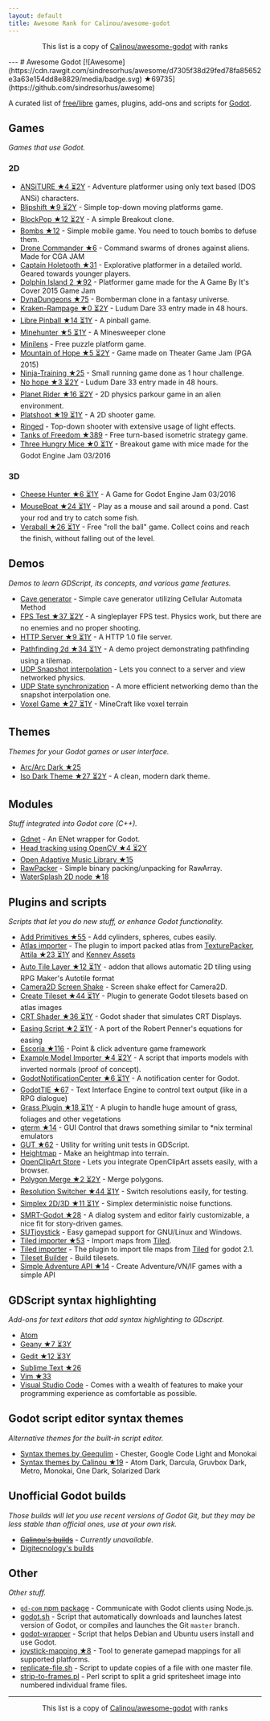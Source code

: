 ```yaml
---
layout: default
title: Awesome Rank for Calinou/awesome-godot
---
```


<p align="center">
	This list is a copy of <a href="https://github.com/Calinou/awesome-godot">Calinou/awesome-godot</a> with ranks
</p>
---
# Awesome Godot [![Awesome](https://cdn.rawgit.com/sindresorhus/awesome/d7305f38d29fed78fa85652e3a63e154dd8e8829/media/badge.svg) ★69735](https://github.com/sindresorhus/awesome)

A curated list of [free/libre](https://gnu.org/philosophy/free-sw.html) games, plugins, add-ons and scripts for [Godot](https://godotengine.org).

## Games

*Games that use Godot.*

### 2D

- [ANSiTURE ★4 ⏳2Y](https://github.com/w84death/ansiture) -  Adventure platformer using only text based (DOS ANSi) characters.
- [Blipshift ★9 ⏳2Y](https://github.com/wardsky/blipshift) - Simple top-down moving platforms game.
- [BlockPop ★12 ⏳2Y](https://github.com/vnen/blockpop) - A simple Breakout clone.
- [Bombs ★12](https://github.com/randyyaj/Bombs) - Simple mobile game. You need to touch bombs to defuse them.
- [Drone Commander ★6](https://github.com/securas/Drone_Commander) - Command swarms of drones against aliens. Made for CGA JAM
- [Captain Holetooth ★31](https://github.com/Hirnbix/captain-holetooth) - Explorative platformer in a detailed world. Geared towards younger players.
- [Dolphin Island 2 ★92](https://github.com/janmarcano/Dolphin-Island-2) - Platformer game made for the A Game By It's Cover 2015 Game Jam
- [DynaDungeons ★75](https://github.com/akien-mga/dynadungeons) - Bomberman clone in a fantasy universe.
- [Kraken-Rampage ★0 ⏳2Y](https://github.com/randyyaj/Kraken-Rampage) - Ludum Dare 33 entry made in 48 hours.
- [Libre Pinball ★14 ⏳1Y](https://github.com/Calinou/libre-pinball) - A pinball game.
- [Minehunter ★5 ⏳1Y](https://github.com/genete/Minehunter) - A Minesweeper clone
- [Minilens](http://kobuge-games.github.io/minilens/) - Free puzzle platform game.
- [Mountain of Hope ★5 ⏳2Y](https://github.com/w84death/mountain-of-hope) - Game made on Theater Game Jam (PGA 2015)
- [Ninja-Training ★25](https://github.com/KOBUGE-Games/Ninja-Training) - Small running game done as 1 hour challenge.
- [No hope ★3 ⏳2Y](https://github.com/sergicollado/no_hope_LD33) - Ludum Dare 33 entry made in 48 hours.
- [Planet Rider ★16 ⏳2Y](https://github.com/FEDE0D/Planet-Rider) - 2D physics parkour game in an alien environment.
- [Platshoot ★19 ⏳1Y](https://github.com/Calinou/platshoot) - A 2D shooter game.
- [Ringed](https://github.com/KOBUGE-Games/ringed) - Top-down shooter with extensive usage of light effects.
- [Tanks of Freedom ★389](https://github.com/w84death/Tanks-of-Freedom) - Free turn-based isometric strategy game.
- [Three Hungry Mice ★0 ⏳1Y](https://github.com/delstuff/threeHungryMice) - Breakout game with mice made for the Godot Engine Jam 03/2016

### 3D

- [Cheese Hunter ★6 ⏳1Y](https://github.com/khairul169/cheese-hunter) - A Game for Godot Engine Jam 03/2016
- [MouseBoat ★24 ⏳1Y](https://github.com/CowThing/MouseBoat) - Play as a mouse and sail around a pond. Cast your rod and try to catch some fish.
- [Veraball ★26 ⏳1Y](https://github.com/Veraball/veraball) - Free "roll the ball" game. Collect coins and reach the finish, without falling out of the level.

## Demos

*Demos to learn GDScript, its concepts, and various game features.*

- [Cave generator](https://gitlab.com/TeddyDD/Godot-Cave-Generato) - Simple cave generator utilizing Cellular Automata Method
- [FPS Test ★37 ⏳2Y](https://github.com/Calinou/fps-test) - A singleplayer FPS test. Physics work, but there are no enemies and no proper shooting.
- [HTTP Server ★9 ⏳1Y](https://github.com/KOBUGE-Games/godot-httpd) - A HTTP 1.0 file server.
- [Pathfinding 2d ★34 ⏳1Y](https://github.com/FEDE0D/godot-pathfinding2d-demo) - A demo project demonstrating pathfinding using a tilemap.
- [UDP Snapshot interpolation](https://github.com/jrimclean/godot-snapshot-interpolation-demo) - Lets you connect to a server and view networked physics.
- [UDP State synchronization](https://github.com/jrimclean/godot-state-sync-demo) - A more efficient networking demo than the snapshot interpolation one.
- [Voxel Game ★27 ⏳1Y](https://github.com/toger5/Godot-Voxel-Game-MineCraftClone) - MineCraft like voxel terrain

## Themes

*Themes for your Godot games or user interface.*

- [Arc/Arc Dark ★25](https://github.com/Geequlim/godot-themes)
- [Iso Dark Theme ★27 ⏳2Y](https://github.com/GalanCM/Iso-Themes) - A clean, modern dark theme.

## Modules

*Stuff integrated into Godot core (C++).*

- [Gdnet](https://github.com/jrimclean/gdnet) - An ENet wrapper for Godot.
- [Head tracking using OpenCV ★4 ⏳2Y](https://github.com/antarktikali/godot-opencv-gpu-perspective)
- [Open Adaptive Music Library ★15](https://github.com/oamldev/oamlGodotModule)
- [RawPacker](https://github.com/jrimclean/rawpacker) - Simple binary packing/unpacking for RawArray.
- [WaterSplash 2D node ★18](https://github.com/laverneth/WaterSplash)

## Plugins and scripts

*Scripts that let you do new stuff, or enhance Godot functionality.*

- [Add Primitives ★55](https://github.com/TheHX/add_primitives) - Add cylinders, spheres, cubes easily.
- [Atlas importer](https://github.com/Geequlim/godot-code/tree/master/addons/atlas_importer) - The plugin to import packed atlas from [TexturePacker](https://www.codeandweb.com/texturepacker), [Attila ★23 ⏳1Y](https://github.com/r-lyeh/attila) and [Kenney Assets](https://kenney.nl/assets)
- [Auto Tile Layer ★12 ⏳1Y](https://github.com/leezh/autotile) -  addon that allows automatic 2D tiling using RPG Maker's Autotile format
- [Camera2D Screen Shake](https://godotengine.org/qa/438/camera2d-screen-shake-extension) - Screen shake effect for Camera2D.
- [Create Tileset ★44 ⏳1Y](https://github.com/vinod8990/godot_plugins) - Plugin to generate Godot tilesets based on atlas images
- [CRT Shader ★36 ⏳1Y](https://github.com/henriquelalves/SimpleGodotCRTShader) - Godot shader that simulates CRT Displays.
- [Easing Script ★2 ⏳1Y](https://github.com/impmja/godot-easing) - A port of the Robert Penner's equations for easing
- [Escoria ★116](https://github.com/godotengine/escoria) - Point & click adventure game framework
- [Example Model Importer ★4 ⏳2Y](https://github.com/TheHX/godot_examples) - A script that imports models with inverted normals (proof of concept).
- [GodotNotificationCenter ★6 ⏳1Y](https://github.com/didier-v/GodotNotificationCenter) - A notification center for Godot.
- [GodotTIE ★67](https://github.com/henriquelalves/GodotTIE) - Text Interface Engine to control text output (like in a RPG dialogue)
- [Grass Plugin ★18 ⏳1Y](https://github.com/marcosbitetti/grass_plugin_4_godot) - A plugin to handle huge amount of grass, foliages and other vegetations
- [gterm ★14](https://github.com/TeddyDD/gterm) - GUI Control that draws something similar to \*nix terminal emulators
- [GUT ★62](https://github.com/bitwes/Gut) - Utility for writing unit tests in GDScript.
- [Heightmap](https://gist.github.com/TheHX/94a83dea1a0f932d5805) - Make an heightmap into terrain.
- [OpenClipArt Store](https://github.com/vinod8990/godot_plugins/tree/master/OpenClipArt_Store) - Lets you integrate OpenClipArt assets easily, with a browser.
- [Polygon Merge ★2 ⏳2Y](https://github.com/ScyDev/Godot-Scripts) - Merge polygons.
- [Resolution Switcher ★44 ⏳1Y](https://github.com/vinod8990/godot_plugins) - Switch resolutions easily, for testing.
- [Simplex 2D/3D ★11 ⏳1Y](https://github.com/OvermindDL1/Godot-Helpers) - Simplex deterministic noise functions.
- [SMRT-Godot ★28](https://github.com/brunosxs/SMRT-Godot) - A dialog system and editor fairly customizable, a nice fit for story-driven games.
- [SUTjoystick](https://gitlab.com/shine-upon-thee/joystick) - Easy gamepad support for GNU/Linux and Windows.
- [Tiled importer ★53](https://github.com/MrGreenTea/GodotTiledImporter) - Import maps from [Tiled](http://mapeditor.org).
- [Tiled importer](https://github.com/Geequlim/godot-code/tree/master/addons/tiled_importer) - The plugin to import tile maps from [Tiled](http://www.mapeditor.org/) for godot 2.1.
- [Tileset Builder](https://gist.github.com/Calinou/27e979ab0a35500c3381) - Build tilesets.
- [Simple Adventure API ★14](https://github.com/Biarity/godot-adventure-api) - Create Adventure/VN/IF games with a simple API

## GDScript syntax highlighting

*Add-ons for text editors that add syntax highlighting to GDscript.*

- [Atom](https://atom.io/packages/lang-gdscript)
- [Geany ★7 ⏳3Y](https://github.com/haimat/GDScript-Geany)
- [Gedit ★12 ⏳3Y](https://github.com/haimat/GDScript-gedit)
- [Sublime Text ★26](https://github.com/beefsack/GDScript-sublime)
- [Vim ★33](https://github.com/quabug/vim-gdscript)
- [Visual Studio Code](https://marketplace.visualstudio.com/items?itemName=geequlim.godot-tools) - Comes with a wealth of features to make your programming experience as comfortable as possible.

## Godot script editor syntax themes

*Alternative themes for the built-in script editor.*

- [Syntax themes by Geequlim](https://github.com/Geequlim/godot-themes/tree/master/syntax) - Chester, Google Code Light and Monokai
- [Syntax themes by Calinou ★19](https://github.com/Calinou/godot-syntax-themes) - Atom Dark, Darcula, Gruvbox Dark, Metro, Monokai, One Dark, Solarized Dark

## Unofficial Godot builds

*Those builds will let you use recent versions of Godot Git, but they may be less stable than official ones, use at your own risk.*

- ~~[Calinou's builds](https://godot.hugo.pro/)~~ - *Currently unavailable.*
- [Digitecnology's builds](http://godot3builds.digitecnology.com/)

## Other

*Other stuff.*

- [`gd-com` npm package](https://www.npmjs.com/package/gd-com) - Communicate with Godot clients using Node.js.
- [godot.sh](https://github.com/adolson/godot-stuff/blob/master/godot.sh) - Script that automatically downloads and launches latest version of Godot, or compiles and launches the Git `master` branch.
- [godot-wrapper](https://github.com/nsrosenqvist/godot-wrapper.git) - Script that helps Debian and Ubuntu users install and use Godot.
- [joystick-mapping ★8](https://github.com/Hinsbart/joystick-mapping) - Tool to generate gamepad mappings for all supported platforms.
- [replicate-file.sh](https://github.com/adolson/godot-stuff/blob/master/replicate-file.sh) - Script to update copies of a file with one master file.
- [strip-to-frames.pl](https://github.com/adolson/godot-stuff/blob/master/strip-to-frames.pl) - Perl script to split a grid spritesheet image into numbered individual frame files.
---
<p align="center">
	This list is a copy of <a href="https://github.com/Calinou/awesome-godot">Calinou/awesome-godot</a> with ranks
</p>

